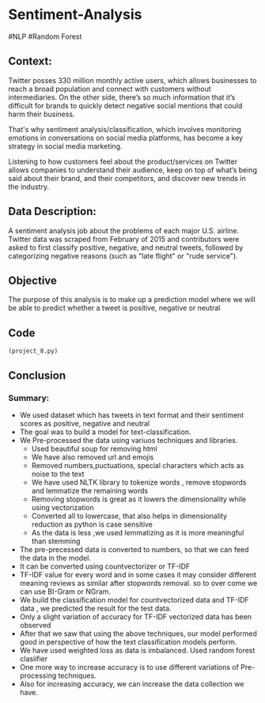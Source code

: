# Sentiment-Analysis
#NLP #Random Forest
## Context:

Twitter posses 330 million monthly active users, which allows businesses to reach a broad population and connect with customers without intermediaries. On the other side, there’s so much information that it’s difficult for brands to quickly detect negative social mentions that could harm their business.

That's why sentiment analysis/classification, which involves monitoring emotions in conversations on social media platforms, has become a key strategy in social media marketing.

Listening to how customers feel about the product/services on Twitter allows companies to understand their audience, keep on top of what’s being said about their brand, and their competitors, and discover new trends in the industry.

## Data Description:

A sentiment analysis job about the problems of each major U.S. airline. Twitter data was scraped from February of 2015 and contributors were asked to first classify positive, negative, and neutral tweets, followed by categorizing negative reasons (such as "late flight" or "rude service").

## Objective

The purpose of this analysis is to make up a prediction model where we will be able to predict whether a tweet is positive, negative or neutral

## Code
    (project_8.py)
## Conclusion
### Summary:

- We used dataset which has tweets in text format and their sentiment scores as positive, negative and neutral
- The goal was to build a model for text-classification.
- We Pre-processed the data using variuos techniques and libraries.
  - Used beautiful soup for removing html
  - We have also removed url and emojis
  - Removed numbers,puctuations, special characters which acts as noise to the text
  - We have used NLTK library to tokenize words , remove stopwords and lemmatize the remaining words
  - Removing stopwords is great as it lowers the dimensionality while using vectorization
  - Converted all to lowercase, that also helps in dimensionality reduction as python is case sensitive
  - As the data is less ,we used lemmatizing as it is more meaningful than stemming
- The pre-precessed data is converted to numbers, so that we can feed the data in the model.
- It can be converted using countvectorizer or TF-IDF
- TF-IDF value for every word and in some cases it may consider different meaning reviews as similar after stopwords removal. so to over come we can use BI-Gram or NGram.
- We build the classification model for countvectorized data and TF-IDF data , we predicted the result for the test data.
- Only a slight variation of accuracy for TF-IDF vectorized data has been observed
- After that we saw that using the above techniques, our model performed good in perspective of how the text classification models perform.
- We have used weighted loss as data is imbalanced. Used random forest clasiifier
- One more way to increase accuracy is to use different variations of Pre-processing techniques.
- Also for increasing accuracy, we can increase the data collection we have.

